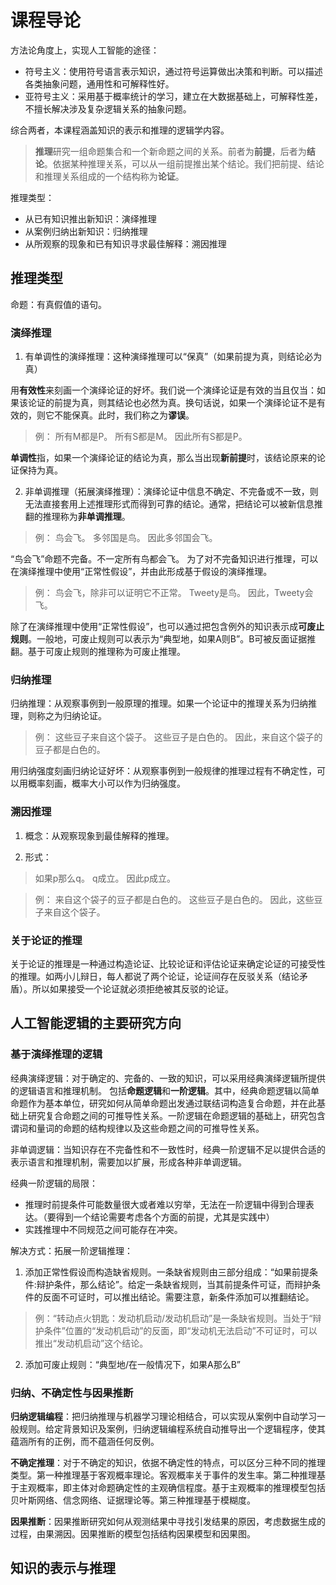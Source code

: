 # 课程导论

方法论角度上，实现人工智能的途径：

- 符号主义：使用符号语言表示知识，通过符号运算做出决策和判断。可以描述各类抽象问题，通用性和可解释性好。
- 亚符号主义：采用基于概率统计的学习，建立在大数据基础上，可解释性差，不擅长解决涉及复杂逻辑关系的抽象问题。

综合两者，本课程涵盖知识的表示和推理的逻辑学内容。

>**推理**研究一组命题集合和一个新命题之间的关系。前者为**前提**，后者为**结论**。依据某种推理关系，可以从一组前提推出某个结论。我们把前提、结论和推理关系组成的一个结构称为**论证**。

推理类型：

- 从已有知识推出新知识：演绎推理
- 从案例归纳出新知识：归纳推理
- 从所观察的现象和已有知识寻求最佳解释：溯因推理

## 推理类型

命题：有真假值的语句。

### 演绎推理

1. 有单调性的演绎推理：这种演绎推理可以“保真”（如果前提为真，则结论必为真）

用**有效性**来刻画一个演绎论证的好坏。我们说一个演绎论证是有效的当且仅当：如果该论证的前提为真，则其结论也必然为真。换句话说，如果一个演绎论证不是有效的，则它不能保真。此时，我们称之为**谬误**。

>例：
所有M都是P。
所有S都是M。
因此所有S都是P。

**单调性**指，如果一个演绎论证的结论为真，那么当出现**新前提**时，该结论原来的论证保持为真。

2. 非单调推理（拓展演绎推理）：演绎论证中信息不确定、不完备或不一致，则无法直接套用上述推理形式而得到可靠的结论。通常，把结论可以被新信息推翻的推理称为**非单调推理**。

>例：
鸟会飞。
多邻国是鸟。
因此多邻国会飞。

“鸟会飞”命题不完备。不一定所有鸟都会飞。
为了对不完备知识进行推理，可以在演绎推理中使用“正常性假设”，并由此形成基于假设的演绎推理。

>例：
鸟会飞，除非可以证明它不正常。
Tweety是鸟。
因此，Tweety会飞。

除了在演绎推理中使用“正常性假设”，也可以通过把包含例外的知识表示成**可废止规则**。一般地，可废止规则可以表示为“典型地，如果A则B”。B可被反面证据推翻。基于可废止规则的推理称为可废止推理。


### 归纳推理

归纳推理：从观察事例到一般原理的推理。如果一个论证中的推理关系为归纳推理，则称之为归纳论证。

>例：
这些豆子来自这个袋子。
这些豆子是白色的。
因此，来自这个袋子的豆子都是白色的。

用归纳强度刻画归纳论证好坏：从观察事例到一般规律的推理过程有不确定性，可以用概率刻画，概率大小可以作为归纳强度。

### 溯因推理

1. 概念：从观察现象到最佳解释的推理。

2. 形式：

>如果p那么q。
q成立。
因此p成立。

>例：
来自这个袋子的豆子都是白色的。
这些豆子是白色的。
因此，这些豆子来自这个袋子。

### 关于论证的推理

关于论证的推理是一种通过构造论证、比较论证和评估论证来确定论证的可接受性的推理。如两小儿辩日，每人都说了两个论证，论证间存在反驳关系（结论矛盾）。所以如果接受一个论证就必须拒绝被其反驳的论证。

## 人工智能逻辑的主要研究方向

### 基于演绎推理的逻辑

经典演绎逻辑：对于确定的、完备的、一致的知识，可以采用经典演绎逻辑所提供的逻辑语言和推理机制。
包括**命题逻辑**和**一阶逻辑**。其中，经典命题逻辑以简单命题作为基本单位，研究如何从简单命题出发通过联结词构造复合命题，并在此基础上研究复合命题之间的可推导性关系。一阶逻辑在命题逻辑的基础上，研究包含谓词和量词的命题的结构规律以及这些命题之间的可推导性关系。

非单调逻辑：当知识存在不完备性和不一致性时，经典一阶逻辑不足以提供合适的表示语言和推理机制，需要加以扩展，形成各种非单调逻辑。

经典一阶逻辑的局限：

- 推理时前提条件可能数量很大或者难以穷举，无法在一阶逻辑中得到合理表达。（要得到一个结论需要考虑各个方面的前提，尤其是实践中）
- 实践推理中不同规范之间可能存在冲突。

解决方式：拓展一阶逻辑推理：

1. 添加正常性假设而构造缺省规则。一条缺省规则由三部分组成：“如果前提条件:辩护条件，那么结论”。给定一条缺省规则，当其前提条件可证，而辩护条件的反面不可证时，可以推出结论。需要注意，新条件添加可以推翻结论。

>例：“转动点火钥匙：发动机启动/发动机启动”是一条缺省规则。当处于“辩护条件”位置的“发动机启动”的反面，即“发动机无法启动”不可证时，可以推出“发动机启动”这个结论。

2. 添加可废止规则：“典型地/在一般情况下，如果A那么B”

### 归纳、不确定性与因果推断

**归纳逻辑编程**：把归纳推理与机器学习理论相结合，可以实现从案例中自动学习一般规则。给定背景知识及案例，归纳逻辑编程系统自动推导出一个逻辑程序，使其蕴涵所有的正例，而不蕴涵任何反例。


**不确定推理**：对于不确定的知识，依据不确定性的特点，可以区分三种不同的推理类型。第一种推理基于客观概率理论。客观概率关于事件的发生率。第二种推理基于主观概率，即主体对命题确定性的主观确信程度。基于主观概率的推理模型包括贝叶斯网络、信念网络、证据理论等。第三种推理基于模糊度。

**因果推断**：因果推断研究如何从观测结果中寻找引发结果的原因，考虑数据生成的过程，由果溯因。因果推断的模型包括结构因果模型和因果图。




## 知识的表示与推理

